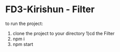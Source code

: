 # FD3-Kirishun - Filter

to run the project:

1) clone the project to your directory
1)cd the Filter
3) npm i
4) npm start